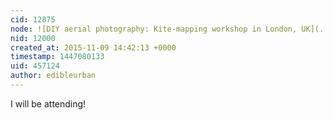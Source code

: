 ```yaml
---
cid: 12875
node: ![DIY aerial photography: Kite-mapping workshop in London, UK](../notes/Cindy_ExCites/06-24-2015/diy-aerial-photography-kite-mapping-workshop-in-london-uk)
nid: 12000
created_at: 2015-11-09 14:42:13 +0000
timestamp: 1447080133
uid: 457124
author: edibleurban
---
```


I will be attending!